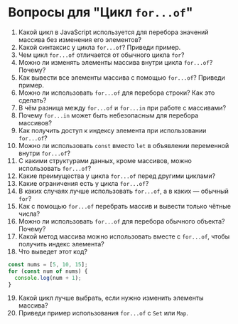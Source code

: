 # Вопросы для "Цикл `for...of`"

1. Какой цикл в JavaScript используется для перебора значений массива без изменения его элементов?
2. Какой синтаксис у цикла `for...of`? Приведи пример.
3. Чем цикл `for...of` отличается от обычного цикла `for`?
4. Можно ли изменять элементы массива внутри цикла `for...of`? Почему?
5. Как вывести все элементы массива с помощью `for...of`? Приведи пример.
6. Можно ли использовать `for...of` для перебора строки? Как это сделать?
7. В чём разница между `for...of` и `for...in` при работе с массивами?
8. Почему `for...in` может быть небезопасным для перебора массивов?
9. Как получить доступ к индексу элемента при использовании `for...of`?
10. Можно ли использовать `const` вместо `let` в объявлении переменной внутри `for...of`?
11. С какими структурами данных, кроме массивов, можно использовать `for...of`?
12. Какие преимущества у цикла `for...of` перед другими циклами?
13. Какие ограничения есть у цикла `for...of`?
14. В каких случаях лучше использовать `for...of`, а в каких — обычный `for`?
15. Как с помощью `for...of` перебрать массив и вывести только чётные числа?
16. Можно ли использовать `for...of` для перебора обычного объекта? Почему?
17. Какой метод массива можно использовать вместе с `for...of`, чтобы получить индекс элемента?
18. Что выведет этот код?
   ```javascript  
   const nums = [5, 10, 15];  
   for (const num of nums) {  
     console.log(num + 1);  
   }  
   ```  
19. Какой цикл лучше выбрать, если нужно изменить элементы массива?
20. Приведи пример использования `for...of` с `Set` или `Map`.
